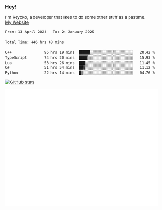 ### Hey!
I'm Reycko, a developer that likes to do some other stuff as a pastime.  
[My Website](https://reycko.root.sx)

<!--START_SECTION:wakasection-->

```txt
From: 13 April 2024 - To: 24 January 2025

Total Time: 446 hrs 48 mins

C++               95 hrs 19 mins  █████░░░░░░░░░░░░░░░░░░░░   20.42 %
TypeScript        74 hrs 20 mins  ████░░░░░░░░░░░░░░░░░░░░░   15.93 %
Lua               53 hrs 26 mins  ███░░░░░░░░░░░░░░░░░░░░░░   11.45 %
C#                51 hrs 54 mins  ██▓░░░░░░░░░░░░░░░░░░░░░░   11.12 %
Python            22 hrs 14 mins  █▒░░░░░░░░░░░░░░░░░░░░░░░   04.76 %
```

<!--END_SECTION:wakasection-->

[![GitHub stats](https://github-readme-stats.vercel.app/api?username=Reycko&show_icons=true&theme=dark&hide_title=true&count_private=true)](https://github.com/anuraghazra/github-readme-stats)

![Metrics](/github-metrics.svg)
